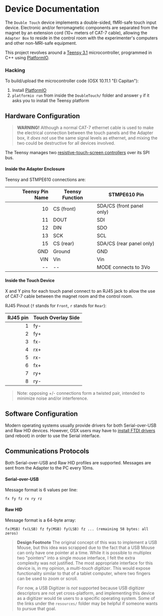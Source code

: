 # Device Documentation
The `Double Touch` device implements a double-sided, fMRI-safe touch input device.  Electronic and/or ferromagnetic components are separated from the magnet by an extension cord (10+ meters of CAT-7 cable), allowing the `Adapter Box` to reside in the control room with the experimenter's computers and other non-MRI-safe equipment.

This project revolves around a [Teensy 3.1](http://www.pjrc.com/teensy/teensy31.html) microcontroller, programmed in C++ using [PlatformIO](http://platformio.org/).

### Hacking
To build/upload the microcontroller code (OSX 10.11.1 "El Capitan"):

1. Install [PlatformIO](http://platformio.org/#!/get-started)
2. `platformio run` from inside the `DoubleTouch/` folder and answer `y` if it asks you to install the Teensy platform

## Hardware Configuration
> **WARNING!**  Although a normal CAT-7 ethernet cable is used to make the electrical connection between the touch panels and the Adapter box, it *does not* use the same signal levels as ethernet, and mixing the two could be destructive for all devices involved.

The Teensy manages two [resistive-touch-screen controllers](http://www.adafruit.com/products/1571) over its SPI bus.

#### Inside the Adapter Enclosure
Teensy and STMPE610 connections are:

| Teensy Pin Name | Teensy Function | STMPE610 Pin              |
|----------------:|-----------------|---------------------------|
|              10 | CS (front)      | SDA/CS (front panel only) |
|              11 | DOUT            | SDI                       |
|              12 | DIN             | SDO                       |
|              13 | SCK             | SCL                       |
|              15 | CS (rear)       | SDA/CS (rear panel only)  |
|             GND | Ground          | GND                       |
|             VIN | Vin             | Vin                       |
|              -- | --              | MODE connects to 3Vo      |

#### Inside the Touch Device
X and Y pins for each touch panel connect to an RJ45 jack to allow the use of CAT-7 cable between the magnet room and the control room.

RJ45 Pinout (`f` stands for `Front`, `r` stands for `Rear`):

| RJ45 pin | Touch Overlay Side |
|---------:|--------------------|
|        1 | fy-                |
|        2 | fy+                |
|        3 | fx-                |
|        4 | rx+                |
|        5 | rx-                |
|        6 | fx+                |
|        7 | ry+                |
|        8 | ry-                |

> Note: opposing +/- connections form a twisted pair, intended to minimize noise and/or interference.

## Software Configuration
Modern operating systems usually provide drivers for both Serial-over-USB and Raw HID devices.  However, OSX users may have to [install FTDI drivers](https://learn.sparkfun.com/tutorials/how-to-install-ftdi-drivers/mac) (and reboot) in order to use the Serial interface.

## Communications Protocols
Both Serial-over-USB and Raw HID profiles are supported.  Messages are sent from the Adapter to the PC every 10ms.

#### Serial-over-USB
Message format is 6 values per line:

	fx fy fz rx ry rz

#### Raw HID
Message format is a 64-byte array:

	fx(MSB) fx(LSB) fz fy(MSB) fy(LSB) fz ... (remaining 58 bytes: all zeros)

> **Design Footnote**
> The original concept of this was to implement a USB Mouse, but this idea was scrapped due to the fact that a USB Mouse can only have one pointer at a time.  While it is possible to multiplex two "pointers" into a single mouse interface, I felt the extra complexity was not justified.  The most appropriate interface for this device is, in my opinion, a *multi-touch digitizer*.  This would expose functionality similar to that of a tablet computer, where two fingers can be used to zoom or scroll.
> 
> For now, a USB Digitizer is *not* supported because USB digitizer descriptors are not yet cross-platform, and implementing this device as a digitizer would tie users to a specific operating system.  Some of the links under the `resources/` folder may be helpful if someone wants to pursue that goal.
